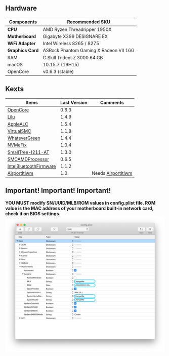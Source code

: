 ## Hardware
Components | Recommended SKU
------------ | -------------
**CPU** | AMD Ryzen Threadripper 1950X
**Motherboard** | Gigabyte X399 DESIGNARE EX
**WiFi Adapter** | Intel Wireless 8265 / 8275
**Graphics Card** | ASRock Phantom Gaming X Radeon VII 16G
RAM | G.Skill Trident Z 3000 64 GB
macOS | 10.15.7 (19H15)
OpenCore | v0.6.3 (stable)


## Kexts
Items | Last Version | Comments
------------ | ------------- | -------------
[OpenCore](https://github.com/acidanthera/OpenCorePkg/releases) | 0.6.3 |
[Lilu](https://github.com/acidanthera/Lilu/releases) | 1.4.9 | 
[AppleALC](https://github.com/acidanthera/AppleALC/releases) | 1.5.4 |
[VirtualSMC](https://github.com/acidanthera/VirtualSMC/releases) | 1.1.8 |
[WhateverGreen](https://github.com/acidanthera/whatevergreen/releases) | 1.4.4 |
[NVMeFix](https://github.com/acidanthera/NVMeFix/releases) | 1.0.4 |
[SmallTree-I211-AT](https://github.com/khronokernel/SmallTree-I211-AT-patch/releases) | 1.3.0 |
[SMCAMDProcessor](https://github.com/trulyspinach/SMCAMDProcessor/releases) | 0.6.5 |
[IntelBluetoothFirmware](https://github.com/OpenIntelWireless/IntelBluetoothFirmware/releases) | 1.1.2 |
[AirportItlwm](https://github.com/OpenIntelWireless/itlwm/releases) | 1.0 | Needs [AirportItlwm](https://github.com/OpenIntelWireless/HeliPort/releases)


## Important! Important! Important!

**YOU MUST modify SN/UUID/MLB/ROM values in config.plist file. ROM value is the MAC address of your motherboard built-in network card, check it on BIOS settings.**
![SN/UUID/MLB](https://github.com/revunix/GIGABYTE-X399-Designare-EX/blob/main/images/MLBUUIDSN.png?raw=true)
